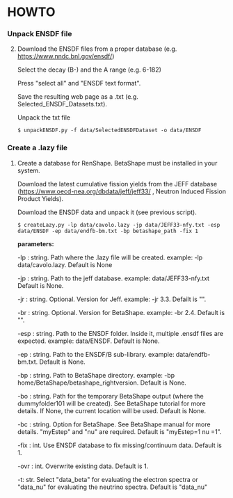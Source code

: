 # HOWTO

### Unpack ENSDF file

2. Download the ENSDF files from a proper database (e.g. https://www.nndc.bnl.gov/ensdf/)

   Select the decay (B-) and the A range (e.g. 6-182)

   Press "select all" and "ENSDF text format".

   Save the resulting web page as a .txt (e.g. Selected_ENSDF_Datasets.txt).

   Unpack the txt file

   ```
   $ unpackENSDF.py -f data/SelectedENSDFDataset -o data/ENSDF
   ```

### Create a .lazy file

1. Create a database for RenShape. BetaShape must be installed in your system.

   Download the latest cumulative fission yields from the JEFF database (https://www.oecd-nea.org/dbdata/jeff/jeff33/ , Neutron Induced Fission Product Yields).

   Download the ENSDF data and unpack it (see previous script).

   ```
   $ createLazy.py -lp data/cavolo.lazy -jp data/JEFF33-nfy.txt -esp data/ENSDF -ep data/endfb-bm.txt -bp betashape_path -fix 1 
   ```
   **parameters:**

   -lp : string. Path where the .lazy file will be created. example: -lp data/cavolo.lazy. Default is None

   -jp : string. Path to the jeff database. example: data/JEFF33-nfy.txt Default is None.

   -jr : string. Optional. Version for Jeff. example: -jr 3.3. Defailt is "".

   -br : string. Optional. Version for BetaShape. example: -br 2.4. Default is "".

   -esp : string. Path to the ENSDF folder. Inside it, multiple .ensdf files are expected. example: data/ENSDF. Default is None.

   -ep : string. Path to the ENSDF/B sub-library. example: data/endfb-bm.txt. Default is None.

   -bp : string. Path to BetaShape directory. example: -bp home/BetaShape/betashape_rightversion. Default is None.

   -bo : string. Path for the temporary BetaShape output (where the dummyfolder101 will be created). See BetaShape tutorial for more details. If None, the current location will be used. Default is None.

   -bc : string. Option for BetaShape. See BetaShape manual for more details. "myEstep" and "nu" are required. Default is "myEstep=1 nu =1".

   -fix : int. Use ENSDF database to fix missing/continuum data. Default is 1.

   -ovr : int. Overwrite existing data. Default is 1.

   -t: str. Select "data_beta" for evaluating the electron spectra or "data_nu" for evaluating the neutrino spectra. Default is "data_nu"
